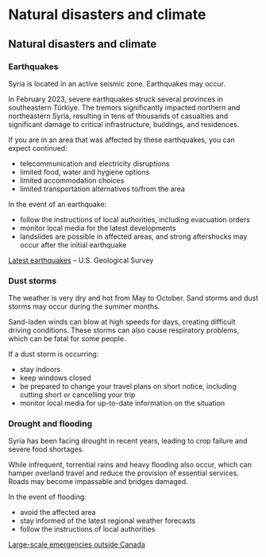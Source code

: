 # Natural disasters and climate

## Natural disasters and climate

### Earthquakes

Syria is located in an active seismic zone. Earthquakes may occur.

In February 2023, severe earthquakes struck several provinces in southeastern Türkiye. The tremors significantly impacted northern and northeastern Syria, resulting in tens of thousands of casualties and significant damage to critical infrastructure, buildings, and residences.

If you are in an area that was affected by these earthquakes, you can expect continued:

* telecommunication and electricity disruptions
* limited food, water and hygiene options
* limited accommodation choices
* limited transportation alternatives to/from the area

In the event of an earthquake:

* follow the instructions of local authorities, including evacuation orders
* monitor local media for the latest developments
* landslides are possible in affected areas, and strong aftershocks may occur after the initial earthquake

[Latest earthquakes](https://earthquake.usgs.gov/earthquakes/map/?extent=18.31281,-12.65625&extent=61.10079,94.21875) – U.S. Geological Survey

### Dust storms

The weather is very dry and hot from May to October. Sand storms and dust storms may occur during the summer months.

Sand-laden winds can blow at high speeds for days, creating difficult driving conditions. These storms can also cause respiratory problems, which can be fatal for some people.

If a dust storm is occurring:

* stay indoors
* keep windows closed
* be prepared to change your travel plans on short notice, including cutting short or cancelling your trip
* monitor local media for up-to-date information on the situation

### Drought and flooding

Syria has been facing drought in recent years, leading to crop failure and severe food shortages.

While infrequent, torrential rains and heavy flooding also occur, which can hamper overland travel and reduce the provision of essential services. Roads may become impassable and bridges damaged.

In the event of flooding:

* avoid the affected area
* stay informed of the latest regional weather forecasts
* follow the instructions of local authorities

[Large-scale emergencies outside Canada](https://travel.gc.ca/assistance/emergency-info/large-scale-emergencies-abroad)